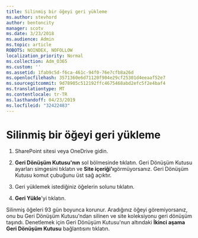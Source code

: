 ```yaml
---
title: Silinmiş bir öğeyi geri yükleme
ms.author: stevhord
author: bentoncity
manager: scotv
ms.date: 3/23/2018
ms.audience: Admin
ms.topic: article
ROBOTS: NOINDEX, NOFOLLOW
localization_priority: Normal
ms.collection: Adm_O365
ms.custom: ''
ms.assetid: 1fab9c5d-f6ca-461c-94f0-76e7cfb8a26d
ms.openlocfilehash: 3571360e6d71120f904e29cf25301d4eeaaf52e7
ms.sourcegitcommit: 9d78905c512192ffc4675468abd2efc5f2e4baf4
ms.translationtype: MT
ms.contentlocale: tr-TR
ms.lasthandoff: 04/23/2019
ms.locfileid: "32422483"
---
```

# <a name="restore-a-deleted-item"></a>Silinmiş bir öğeyi geri yükleme

1. SharePoint sitesi veya OneDrive gidin.
    
2. **Geri Dönüşüm Kutusu'nın** sol bölmesinde tıklatın. Geri Dönüşüm Kutusu ayarları simgesini tıklatın ve **Site içeriği'ı**görmüyorsanız. Geri Dönüşüm Kutusu komut çubuğunu üst sağ açıktır.
    
3. Geri yüklemek istediğiniz öğelerin solunu tıklatın.
    
4. **Geri Yükle**'yi tıklatın.
    
Silinmiş öğeleri 93 gün boyunca korunur. Aradığınız öğeyi göremiyorsanız, onu bu Geri Dönüşüm Kutusu'ndan silinen ve site koleksiyonu geri dönüşüm taşındı. Denetlemek için Geri Dönüşüm Kutusu'nun altındaki **İkinci aşama Geri Dönüşüm Kutusu** bağlantısını tıklatın. 
  

